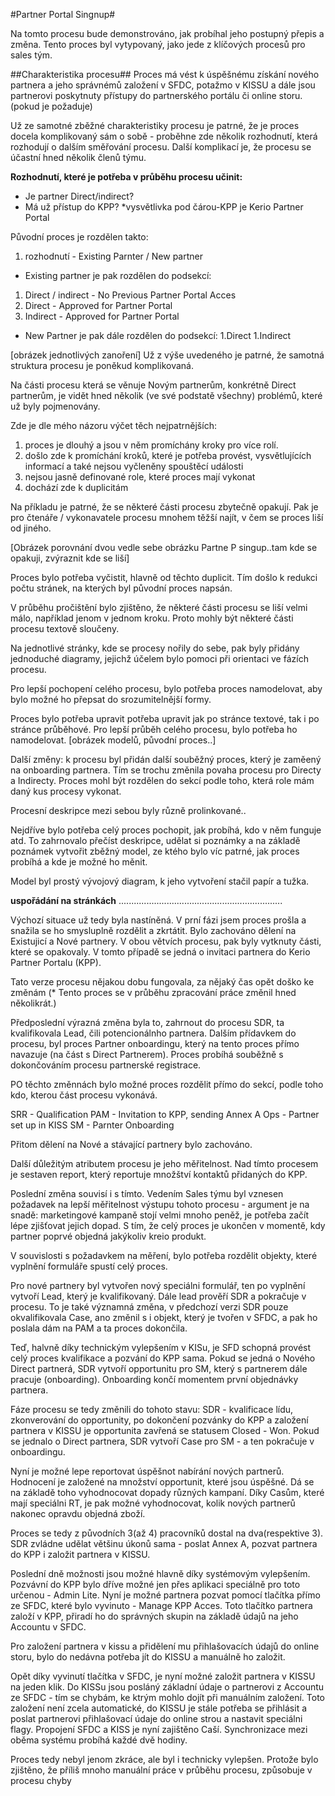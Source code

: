 #Partner Portal Singnup#

Na tomto procesu bude demonstrováno, jak probíhal jeho postupný přepis a změna. Tento proces byl vytypovaný, jako jede z klíčových procesů pro sales tým.

##Charakteristika procesu##
Proces má vést k úspěšnému získání nového partnera a jeho správnémů založení v SFDC, potažmo v KISSU a dále jsou partnerovi poskytnuty přístupy do partnerského portálu či online storu.(pokud je požaduje)

Už ze samotné zběžné charakteristiky procesu je patrné, že je proces docela komplikovaný sám o sobě - proběhne zde několik rozhodnutí, která rozhodují o dalším směřování procesu. Další komplikací je, že procesu se účastní hned několik členů týmu.

**Rozhodnutí, které je potřeba v průběhu procesu učinit:**
- Je partner Direct/indirect?
- Má už přístup do KPP? *vysvětlivka pod čárou-KPP je Kerio Partner Portal

Původní proces je rozdělen takto:
1. rozhodnutí - Existing Parnter / New partner
- Existing partner je pak rozdělen do podsekcí:
1. Direct / indirect - No Previous Partner Portal Acces
1. Direct - Approved for Partner Portal
1. Indirect - Approved for Partner Portal
- New Partner je pak dále rozdělen do podsekcí:
1.Direct
1.Indirect

 [obrázek jednotlivých zanoření]
Už z výše uvedeného je patrné, že samotná struktura procesu je poněkud komplikovaná.

Na části procesu která se věnuje Novým partnerům, konkrétně Direct partnerům, je vidět hned několik (ve své podstatě všechny) problémů, které už byly pojmenovány. 

Zde je dle mého názoru výčet těch nejpatrnějších:

1. proces je dlouhý a jsou v něm promíchány kroky pro více rolí.
2. došlo zde k promíchání kroků, které je potřeba provést, vysvětlujících informací a také nejsou vyčleněny spouštěcí události
3. nejsou jasně definované role, které proces mají vykonat
4. dochází zde k duplicitám

Na příkladu je patrné, že se některé části procesu zbytečně opakují. Pak je pro čtenáře / vykonavatele procesu mnohem těžší najít, v čem se proces liší od jiného.

[Obrázek porovnání dvou vedle sebe obrázku Partne P singup..tam kde se opakuji, zvýraznit kde se liší]

Proces bylo potřeba vyčistit, hlavně od těchto duplicit. Tím došlo k redukci počtu stránek, na kterých byl původní proces napsán.

V průběhu pročištění bylo zjištěno, že některé části procesu se liší velmi málo, například jenom v jednom kroku. Proto mohly být některé části procesu textově sloučeny.

Na jednotlivé stránky, kde se procesy nořily do sebe, pak byly přidány jednoduché diagramy, jejichž účelem bylo pomoci při orientaci ve fázích procesu.

Pro lepší pochopení celého procesu, bylo potřeba proces namodelovat, aby bylo možné ho přepsat do srozumitelnější formy.

Proces bylo potřeba upravit potřeba upravit jak po stránce textové, tak i po stránce průběhové.
Pro lepší průběh celého procesu, bylo potřeba ho namodelovat.
[obrázek modelů, původní proces..]

Další změny:
k procesu byl přidán další souběžný proces, který je zaměený na onboarding partnera.
Tím se trochu změnila povaha procesu pro Directy a Indirecty. Proces mohl být rozdělen do sekcí podle toho, která role mám daný kus procesy vykonat.

Procesní deskripce mezi sebou byly různě prolinkované..

Nejdříve bylo potřeba celý proces pochopit, jak probíhá, kdo v něm funguje atd. To zahrnovalo přečíst deskripce, udělat si poznámky a na základě poznámek vytvořit zběžný model, ze ktého bylo víc patrné, jak proces probíhá a kde je možné ho měnit.

Model byl prostý vývojový diagram, k jeho vytvoření stačil papír a tužka.

**uspořádání na stránkách**
.................................................................

Výchozí situace už tedy byla nastíněná.
V prní fázi jsem proces prošla a snažila se ho smysluplně rozdělit a zkrtátit.
Bylo zachováno dělení na Existujicí a Nové partnery. V obou větvích procesu, pak byly vytknuty části, které se opakovaly. V tomto případě se jedná o invitaci partnera do Kerio Partner Portalu (KPP).

Tato verze procesu nějakou dobu fungovala, za nějaký čas opět doško ke změnám (* Tento proces se v průběhu zpracování práce změnil hned několikrát.)

Předposlední výrazná změna byla to, zahrnout do procesu SDR, ta kvalifikovala Lead, čili potencionálnho partnera.
Dalším přídavkem do procesu, byl proces Partner onboardingu, který na tento proces přímo navazuje (na část s Direct Partnerem). Proces probíhá souběžně s dokončováním procesu partnerské registrace.

PO těchto změnnách bylo možné proces rozdělit přímo do sekcí, podle toho kdo, kterou část procesu vykonává.

SRR - Qualification
PAM - Invitation to KPP, sending Annex A
Ops - Partner set up in KISS
SM - Parnter Onboarding

Přitom dělení na Nové a stávající partnery bylo zachováno.

Další důležitým atributem procesu je jeho měřitelnost. Nad tímto procesem je sestaven report, který reportuje množštví kontaktů přidaných do KPP.

Poslední změna souvisí i s tímto. Vedením Sales týmu byl vznesen požadavek na lepší měřitelnost výstupu tohoto procesu - argument je na snadě: marketingové kampaně stojí velmi mnoho peněž, je potřeba začít lépe zjišťovat jejich dopad.
S tím, že celý proces je ukončen v momentě, kdy partner poprvé objedná jakýkoliv kreio produkt.

V souvislosti s požadavkem na měření, bylo potřeba rozdělit objekty, které vyplnění formuláře spustí celý proces.

Pro nové partnery byl vytvořen nový speciálni formulář, ten po vyplnění vytvoří Lead, který je kvalifikovaný. Dále lead prověří SDR a pokračuje v procesu. To je také významná změna, v předchozí verzi SDR pouze okvalifikovala Case, ano změnil s i objekt, který je tvořen v SFDC, a pak ho poslala dám na PAM a ta proces dokončila.

Teď, halvně díky technickým vylepšením v KISu, je SFD schopná provést celý proces kvalifikace a pozvání do KPP sama.
Pokud se jedná o Nového Direct partnerá, SDR vytvoří opportunitu pro SM, který s partnerem dále pracuje (onboarding). Onboarding končí momentem první objednávky partnera.

Fáze procesu se tedy změnili do tohoto stavu:
SDR - kvalificace lídu, zkonverování do opportunity, po dokončení pozvánky do KPP a založení partnera v KISSU je opportunita zavřená se statusem Closed - Won. Pokud se jednalo o Direct partnera, SDR vytvoří Case pro SM - a ten pokračuje v onboardingu.

Nyní je možné lepe reportovat úspěšnot nabírání nových partnerů. Hodnocení je založené na množství opportunit, které jsou úspěšné. Dá se na základě toho vyhodnocovat dopady různých kampaní. Díky Casům, které mají speciálni RT, je pak možné vyhodnocovat, kolik nových partnerů nakonec opravdu objedná zboží.

Proces se tedy z původních 3(až 4) pracovníků dostal na dva(respektive 3). SDR zvládne udělat většinu úkonů sama - poslat Annex A, pozvat partnera do KPP i založit partnera v KISSU.

Poslední dně možnosti jsou možné hlavně díky systémovým vylepšením. 
Pozvávní do KPP bylo dříve možné jen přes aplikaci speciálně pro toto určenou - Admin Lite. Nyní je možné partnera pozvat pomocí tlačítka přímo ze SFDC, které bylo vyvinuto - Manage KPP Acces. Toto tlačítko partnera založí v KPP, přiradí ho do správných skupin na základě údajů na jeho Accountu v SFDC.

Pro založení partnera v kissu a přidělení mu přihlašovacích údajů do online storu, bylo do nedávna potřeba jít do KISSU a manuálně ho založit.

Opět díky vyvinutí tlačítka v SFDC, je nyní možné založit partnera v KISSU na jeden klik. Do KISSu jsou posláný základní údaje o partnerovi z Accountu ze SFDC - tím se chybám, ke ktrým mohlo dojít při manuálním založení.
Toto založení není zcela automatické, do KISSU je stále potřeba se přihlásit a poslat partnerovi přihlašovací údaje do online strou a nastavit speciálni flagy.
Propojení SFDC a KISS je nyní zajištěno Caší. Synchronizace mezi oběma systému probíhá každé dvě hodiny.

Proces tedy nebyl jenom zkráce, ale byl i technicky vylepšen. Protože bylo zjištěno, že příliš mnoho manuální práce v průběhu procesu, způsobuje v procesu chyby 
